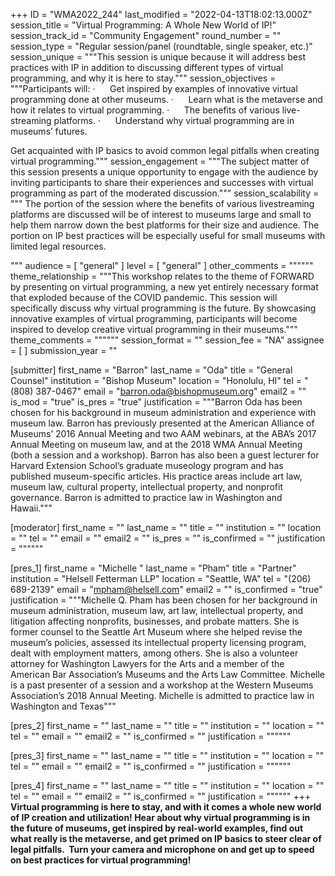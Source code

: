 +++
ID = "WMA2022_244"
last_modified = "2022-04-13T18:02:13.000Z"
session_title = "Virtual Programming:  A Whole New World of IP!"
session_track_id = "Community Engagement"
round_number = ""
session_type = "Regular session/panel (roundtable, single speaker, etc.)"
session_unique = """This session is unique because it will address best practices with IP in addition to discussing different types of virtual programming, and why it is here to stay."""
session_objectives = """Participants will:
·      Get inspired by examples of innovative virtual programming done at other museums.
·      Learn what is the metaverse and how it relates to virtual programming.
·      The benefits of various live-streaming platforms.
·      Understand why virtual programming are in museums’ futures.
  

Get acquainted with IP basics to avoid common legal pitfalls when creating virtual programming."""
session_engagement = """The subject matter of this session presents a unique opportunity to engage with the audience by inviting participants to share their experiences and successes with virtual programming as part of the moderated discussion."""
session_scalability = """  The portion of the session where the benefits of various livestreaming platforms are discussed will be of interest to museums large and small to help them narrow down the best platforms for their size and audience. The portion on IP best practices will be especially useful for small museums with limited legal resources.
  
"""
audience = [ "general" ]
level = [ "general" ]
other_comments = """"""
theme_relationship = """This workshop relates to the theme of FORWARD by presenting on virtual programming, a new yet entirely necessary format that exploded because of the COVID pandemic.  This session will specifically discuss why virtual programming is the future.  By showcasing innovative examples of virtual programming, participants will become inspired to develop creative virtual programming in their museums."""
theme_comments = """"""
session_format = ""
session_fee = "NA"
assignee = [  ]
submission_year = ""

[submitter]
first_name = "Barron"
last_name = "Oda"
title = "General Counsel"
institution = "Bishop Museum"
location = "Honolulu, HI"
tel = "(808) 387-0467"
email = "barron.oda@bishopmuseum.org"
email2 = ""
is_mod = "true"
is_pres = "true"
justification = """Barron Oda has been chosen for his background in museum administration and experience with museum law. Barron has previously presented at the American Alliance of Museums’ 2016 Annual Meeting and two AAM webinars, at the ABA’s 2017 Annual Meeting on museum law, and at the 2018 WMA Annual Meeting (both a session and a workshop). Barron has also been a guest lecturer for Harvard Extension School’s graduate museology program and has published museum-specific articles. His practice areas include art law, museum law, cultural property, intellectual property, and nonprofit governance. Barron is admitted to practice law in Washington and Hawaii."""

[moderator]
first_name = ""
last_name = ""
title = ""
institution = ""
location = ""
tel = ""
email = ""
email2 = ""
is_pres = ""
is_confirmed = ""
justification = """"""

[pres_1]
first_name = "Michelle "
last_name = "Pham"
title = "Partner"
institution = "Helsell Fetterman LLP"
location = "Seattle, WA"
tel = "(206) 689-2139"
email = "mpham@helsell.com"
email2 = ""
is_confirmed = "true"
justification = """Michelle Q. Pham has been chosen for her background in museum administration, museum law, art law, intellectual property, and litigation affecting nonprofits, businesses, and probate matters. She is former counsel to the Seattle Art Museum where she helped revise the museum’s policies, assessed its intellectual property licensing program, dealt with employment matters, among others. She is also a volunteer attorney for Washington Lawyers for the Arts and a member of the American Bar Association’s Museums and the Arts Law Committee. Michelle is a past presenter of a session and a workshop at the Western Museums Association’s 2018 Annual Meeting. Michelle is admitted to practice law in Washington and Texas"""

[pres_2]
first_name = ""
last_name = ""
title = ""
institution = ""
location = ""
tel = ""
email = ""
email2 = ""
is_confirmed = ""
justification = """"""

[pres_3]
first_name = ""
last_name = ""
title = ""
institution = ""
location = ""
tel = ""
email = ""
email2 = ""
is_confirmed = ""
justification = """"""

[pres_4]
first_name = ""
last_name = ""
title = ""
institution = ""
location = ""
tel = ""
email = ""
email2 = ""
is_confirmed = ""
justification = """"""
+++
**Virtual programming is here to stay, and with it comes a whole new world of IP creation and utilization! Hear about why virtual programming is in the future of museums, get inspired by real-world examples, find out what really is the metaverse, and get primed on IP basics to steer clear of legal pitfalls.  Turn your camera and microphone on and get up to speed on best practices for virtual programming!**
